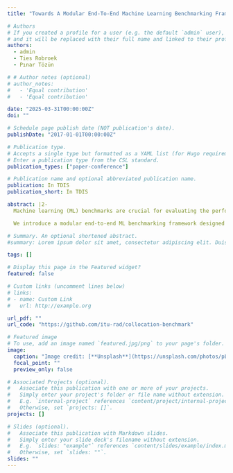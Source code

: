 ```yaml
---
title: "Towards A Modular End-To-End Machine Learning Benchmarking Framework"

# Authors
# If you created a profile for a user (e.g. the default `admin` user), write the username (folder name) here
# and it will be replaced with their full name and linked to their profile.
authors:
  - admin
  - Ties Robroek
  - Pınar Tözün

# # Author notes (optional)
# author_notes:
#   - 'Equal contribution'
#   - 'Equal contribution'

date: "2025-03-31T00:00:00Z"
doi: ""

# Schedule page publish date (NOT publication's date).
publishDate: "2017-01-01T00:00:00Z"

# Publication type.
# Accepts a single type but formatted as a YAML list (for Hugo requirements).
# Enter a publication type from the CSL standard.
publication_types: ["paper-conference"]

# Publication name and optional abbreviated publication name.
publication: In TDIS
publication_short: In TDIS

abstract: |2-
  Machine learning (ML) benchmarks are crucial for evaluating the performance, efficiency, and scalability of ML systems, especially as the adoption of complex ML pipelines, such as retrieval-augmented generation (RAG), continues to grow. These pipelines introduce intricate execution graphs that require more advanced benchmarking approaches. Additionally, collocating workloads can improve resource efficiency but may introduce contention challenges that must be carefully managed. Detailed insights into resource utilization are necessary for effective collocation and optimized edge deployments. However, existing benchmarking frameworks often fail to capture these critical aspects.

  We introduce a modular end-to-end ML benchmarking framework designed to address these gaps. Our framework emphasizes modularity and reusability by enabling reusable pipeline stages, facilitating flexible benchmarking across diverse ML workflows. It supports complex workloads and measures their end-to-end performance. The workloads can be collocated, with the framework providing insights into resource utilization and contention between the concurrent workloads.

# Summary. An optional shortened abstract.
#summary: Lorem ipsum dolor sit amet, consectetur adipiscing elit. Duis posuere tellus ac convallis placerat. Proin tincidunt magna sed ex sollicitudin condimentum.

tags: []

# Display this page in the Featured widget?
featured: false

# Custom links (uncomment lines below)
# links:
# - name: Custom Link
#   url: http://example.org

url_pdf: ""
url_code: "https://github.com/itu-rad/collocation-benchmark"

# Featured image
# To use, add an image named `featured.jpg/png` to your page's folder.
image:
  caption: "Image credit: [**Unsplash**](https://unsplash.com/photos/pLCdAaMFLTE)"
  focal_point: ""
  preview_only: false

# Associated Projects (optional).
#   Associate this publication with one or more of your projects.
#   Simply enter your project's folder or file name without extension.
#   E.g. `internal-project` references `content/project/internal-project/index.md`.
#   Otherwise, set `projects: []`.
projects: []

# Slides (optional).
#   Associate this publication with Markdown slides.
#   Simply enter your slide deck's filename without extension.
#   E.g. `slides: "example"` references `content/slides/example/index.md`.
#   Otherwise, set `slides: ""`.
slides: ""
---
```

